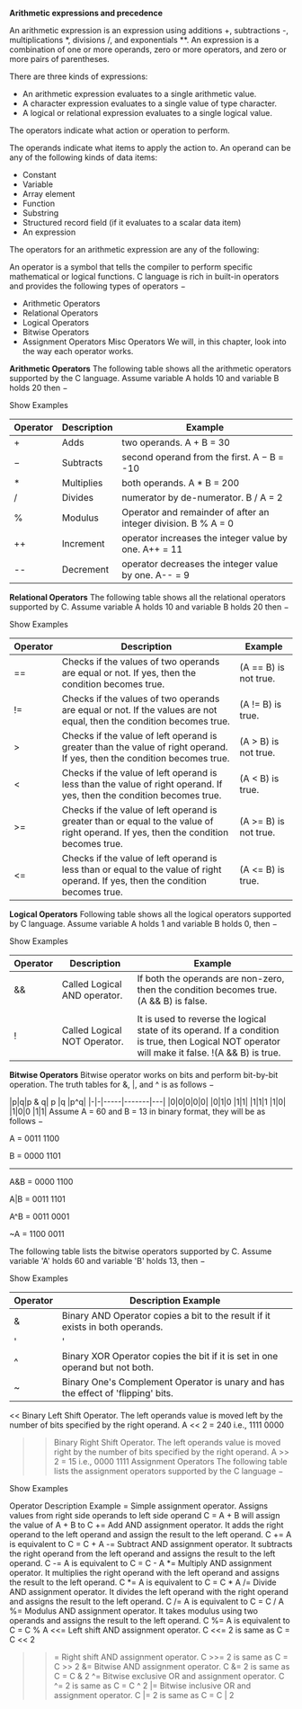 **Arithmetic expressions and precedence** 

An arithmetic expression is an expression using additions +, subtractions -, multiplications *, divisions /, and exponentials **. 
An expression is a combination of one or more operands, zero or more operators, and zero or more pairs of parentheses.

There are three kinds of expressions:

- An arithmetic expression evaluates to a single arithmetic value.
- A character expression evaluates to a single value of type character.
- A logical or relational expression evaluates to a single logical value.

The operators indicate what action or operation to perform.

The operands indicate what items to apply the action to. An operand can be any of the following kinds of data items:

- Constant
- Variable
- Array element
- Function
- Substring
- Structured record field (if it evaluates to a scalar data item)
- An expression

The operators for an arithmetic expression are any of the following:

An operator is a symbol that tells the compiler to perform specific mathematical or logical functions. C language is rich in built-in operators and provides the following types of operators −

- Arithmetic Operators
- Relational Operators
- Logical Operators
- Bitwise Operators
- Assignment Operators
Misc Operators
We will, in this chapter, look into the way each operator works.

**Arithmetic Operators**
The following table shows all the arithmetic operators supported by the C language. Assume variable A holds 10 and variable B holds 20 then −

Show Examples

|  Operator |  Description | Example                  |
|-----------|--------------|--------------------------|
|     +     |	Adds       | two operands.	A + B = 30|
|     −	    |  Subtracts   | second operand from the first.	A − B = -10|
|     *	    |Multiplies    |both operands.	A * B = 200|
|    /      |Divides       | numerator by de-numerator.	B / A = 2|
|    %      |Modulus       |Operator and remainder of after an integer division.	B % A = 0|
|    ++     |Increment     |operator increases the integer value by one.	A++ = 11
|    --	    |Decrement     |operator decreases the integer value by one.	A-- = 9|

**Relational Operators**
The following table shows all the relational operators supported by C. Assume variable A holds 10 and variable B holds 20 then −

Show Examples

|Operator|	Description|	Example|
|--------|-------------|-----------|
|==	|Checks if the values of two operands are equal or not. If yes, then the condition becomes true.|	(A == B) is not true.|
|!=	|Checks if the values of two operands are equal or not. If the values are not equal, then the condition becomes true.|	(A != B) is true.|
|>	|Checks if the value of left operand is greater than the value of right operand. If yes, then the condition becomes true.|	(A > B) is not true.|
|<	|Checks if the value of left operand is less than the value of right operand. If yes, then the condition becomes true.|	(A < B) is true.|
|>=|	Checks if the value of left operand is greater than or equal to the value of right operand. If yes, then the condition becomes true.|	(A >= B) is not true.|
|<=|	Checks if the value of left operand is less than or equal to the value of right operand. If yes, then the condition becomes true.|	(A <= B) is true.|

**Logical Operators**
Following table shows all the logical operators supported by C language. Assume variable A holds 1 and variable B holds 0, then −

Show Examples

|Operator|	Description|	Example|
|--------|-------------|-----------|
|&&	|Called Logical AND operator.| If both the operands are non-zero, then the condition becomes true.	(A && B) is false.|
| || |	Called Logical OR Operator.| If any of the two operands is non-zero, then the condition becomes true.	(A || B) is true.|
| !|	Called Logical NOT Operator.| It is used to reverse the logical state of its operand. If a condition is true, then Logical NOT operator will make it false.	!(A && B) is true.|

**Bitwise Operators**
Bitwise operator works on bits and perform bit-by-bit operation. The truth tables for &, |, and ^ is as follows −

|p|q|p & q| p |q  |p^q|
|-|-|-----|-------|---|
|0|0|0|0|0|
|0|1|0 |1|1|
|1|1|1 |1|0|
|1|0|0 |1|1|
Assume A = 60 and B = 13 in binary format, they will be as follows −

A = 0011 1100

B = 0000 1101

-----------------

A&B = 0000 1100

A|B = 0011 1101

A^B = 0011 0001

~A = 1100 0011

The following table lists the bitwise operators supported by C. Assume variable 'A' holds 60 and variable 'B' holds 13, then −

Show Examples

|Operator|	Description	Example|
|--------|--------|
|&	|Binary AND Operator copies a bit to the result if it exists in both operands.|	(A & B) = 12, i.e., 0000 1100|
|'|'	|Binary OR Operator copies a bit if it exists in either operand.|	(A | B) = 61, i.e., 0011 1101|
|^|	Binary XOR Operator copies the bit if it is set in one operand but not both.|	(A ^ B) = 49, i.e., 0011 0001|
|~|	Binary One's Complement Operator is unary and has the effect of 'flipping' bits.|	(~A ) = ~(60), i.e,. -0111101|
<<	Binary Left Shift Operator. The left operands value is moved left by the number of bits specified by the right operand.	A << 2 = 240 i.e., 1111 0000
>>	Binary Right Shift Operator. The left operands value is moved right by the number of bits specified by the right operand.	A >> 2 = 15 i.e., 0000 1111
Assignment Operators
The following table lists the assignment operators supported by the C language −

Show Examples

Operator	Description	Example
=	Simple assignment operator. Assigns values from right side operands to left side operand	C = A + B will assign the value of A + B to C
+=	Add AND assignment operator. It adds the right operand to the left operand and assign the result to the left operand.	C += A is equivalent to C = C + A
-=	Subtract AND assignment operator. It subtracts the right operand from the left operand and assigns the result to the left operand.	C -= A is equivalent to C = C - A
*=	Multiply AND assignment operator. It multiplies the right operand with the left operand and assigns the result to the left operand.	C *= A is equivalent to C = C * A
/=	Divide AND assignment operator. It divides the left operand with the right operand and assigns the result to the left operand.	C /= A is equivalent to C = C / A
%=	Modulus AND assignment operator. It takes modulus using two operands and assigns the result to the left operand.	C %= A is equivalent to C = C % A
<<=	Left shift AND assignment operator.	C <<= 2 is same as C = C << 2
>>=	Right shift AND assignment operator.	C >>= 2 is same as C = C >> 2
&=	Bitwise AND assignment operator.	C &= 2 is same as C = C & 2
^=	Bitwise exclusive OR and assignment operator.	C ^= 2 is same as C = C ^ 2
|=	Bitwise inclusive OR and assignment operator.	C |= 2 is same as C = C | 2


